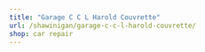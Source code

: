 ```yaml
---
title: "Garage C C L Harold Couvrette"
url: /shawinigan/garage-c-c-l-harold-couvrette/
shop: car repair
---
```

